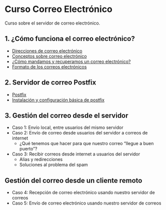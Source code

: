 # Curso Correo Electrónico

Curso sobre el servidor de correo electrónico.

## 1. ¿Cómo funciona el correo electrónico?

* [Direcciones de correo electrónico](modulo1/direcciones.md)
* [Conceptos sobre correo electrónico](modulo1/conceptos.md)
* [¿Cómo mandamos y recuperamos un correo electrónico?](modulo1/funcionamiento.md)
* [Formato de los correos electrónicos](modulo1/formato.md)

## 2. Servidor de correo Postfix

* [Postfix](modulo2/postfix.md)
* [Instalación y configuración básica de postfix](modulo2/instalacion.md)

## 3. Gestión del correo desde el servidor 

* Caso 1: Envío local, entre usuarios del mismo servidor
* Caso 2: Envío de correo desde usuarios del servidor a correos de internet
	* ¿Qué tenemos que hacer para que nuestro correo “llegue a buen puerto”?
* Caso 3: Recibir correos desde internet a usuarios del servidor
	* Alias y redirecciones
	* Soluciones al problema del spam

## Gestión del correo desde un cliente remoto 

* Caso 4: Recepción de correo electrónico usando nuestro servidor de correos
* Caso 5: Envío de correo electrónico usando nuestro servidor de correos


